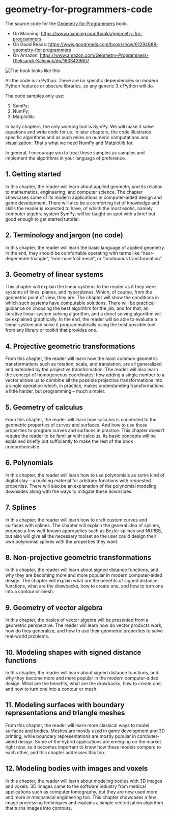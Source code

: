 # geometry-for-programmers-code
The source code for the [Geometry for Programmers](https://www.manning.com/books/geometry-for-programmers) book.

- On Manning: https://www.manning.com/books/geometry-for-programmers
- On Good Reads: https://www.goodreads.com/book/show/61294688-geometry-for-programmers
- On Amazon: https://www.amazon.com/Geometry-Programmers-Oleksandr-Kaleniuk/dp/1633439607

![The book looks like this](https://m.media-amazon.com/images/I/41IZGlCh+hL._SX397_BO1,204,203,200_.jpg)

All the code is in Python. There are no specific dependencies on modern Python features or obscure libraries, so any generic 3.x Python will do. 

The code samples only use:
1. SymPy;
2. NumPy;
3. Matplotlib.

In early chapters, the only working tool is SymPy. We will make it solve equations and write code for us. In later chapters, the code illustrates specific algorithms and as such relies on numeric computations and visualization. That's what we need NumPy and Matplotlib for.

In general, I encourage you to treat these samples as samples and implement the algorithms in your language of preference.


## 1. Getting started 
In this chapter, the reader will learn about applied geometry and its relation to mathematics, engineering, and computer science. The chapter showcases some of its modern applications in computer-aided design and game development.  There will also be a comforting list of knowledge and skills the reader is expected to have, of which the most exotic, namely computer algebra system SymPy, will be taught on spot with a brief but good enough to get started tutorial.

## 2. Terminology and jargon (no code)
In this chapter, the reader will learn the basic language of applied geometry. In the end, they should be comfortable operating with terms like “near-degenerate triangle”, “non-manifold mesh”, or “continuous transformation”.

## 3. Geometry of linear systems
This chapter will explain the linear systems to the reader as if they were systems of lines, planes, and hyperplanes. Which, of course, from the geometric point of view, they are. The chapter will show the conditions in which such systems have computable solutions. There will be practical guidance on choosing the best algorithm for the job, and for that, an iterative linear system solving algorithm, and a direct solving algorithm will be explained graphically. In the end, the reader will be able to evaluate a linear system and solve it programmatically using the best possible tool from any library or toolkit that provides one. 

## 4. Projective geometric transformations
From this chapter, the reader will learn how the most common geometric transformations such as rotation, scale, and translation, are all generalized and extended by the projective transformation. The reader will also learn the concept of homogeneous coordinates: how adding a single number to a vector allows us to combine all the possible projective transformations into a single operation which, in practice, makes understanding transformations a little harder, but programming – much simpler.

## 5. Geometry of calculus
From this chapter, the reader will learn how calculus is connected to the geometric properties of curves and surfaces. And how to use these properties to program curves and surfaces in practice. This chapter doesn’t require the reader to be familiar with calculus, its basic concepts will be explained briefly but sufficiently to make the rest of the book comprehensible.

## 6. Polynomials
In this chapter, the reader will learn how to use polynomials as some kind of digital clay – a building material for arbitrary functions with requested properties. There will also be an explanation of the polynomial modeling downsides along with the ways to mitigate these downsides.

## 7. Splines
In this chapter, the reader will learn how to craft custom curves and surfaces with splines. The chapter will explain the general idea of splines, propose a few well-known approaches such as Bezier splines and NURBS, but also will give all the necessary toolset so the user could design their own polynomial splines with the properties they want.

## 8. Non-projective geometric transformations
In this chapter, the reader will learn about signed distance functions, and why they are becoming more and more popular in modern computer-aided design. The chapter will explain what are the benefits of signed distance functions, what are the drawbacks, how to create one, and how to turn one into a contour or mesh.

## 9. Geometry of vector algebra
In this chapter, the basics of vector algebra will be presented from a geometric perspective. The reader will learn how do vector products work, how do they generalize, and how to use their geometric properties to solve real-world problems.

## 10. Modeling shapes with signed distance functions
In this chapter, the reader will learn about signed distance functions, and why they become more and more popular in the modern computer-aided design. What are the benefits, what are the drawbacks, how to create one, and how to turn one into a contour or mesh.

## 11. Modeling surfaces with boundary representations and triangle meshes
From this chapter, the reader will learn more classical ways to model surfaces and bodies. Meshes are mostly used in game development and 3D printing, while boundary representations are mostly popular in computer-aided design. Some of the hybrid applications are emerging on the market right now, so it becomes important to know how these models compare to each other, and this chapter addresses this too.

## 12. Modeling bodies with images and voxels
In this chapter, the reader will learn about modeling bodies with 3D images and voxels. 3D images came to the software industry from medical applications such as computer tomography, but they are now used more and more in mechanical engineering too. This chapter showcases a few image processing techniques and explains a simple vectorization algorithm that turns images into contours.
